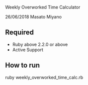 Weekly Overworked Time Calculator

26/06/2018
Masato Miyano

Required
--------

  * Ruby above 2.2.0 or above
  * Active Support

How to run
----------

ruby weekly_overworked_time_calc.rb

